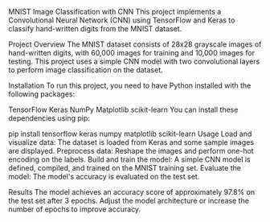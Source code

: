 MNIST Image Classification with CNN
This project implements a Convolutional Neural Network (CNN) using TensorFlow and Keras to classify hand-written digits from the MNIST dataset.

Project Overview
The MNIST dataset consists of 28x28 grayscale images of hand-written digits, with 60,000 images for training and 10,000 images for testing. This project uses a simple CNN model with two convolutional layers to perform image classification on the dataset.

Installation
To run this project, you need to have Python installed with the following packages:

TensorFlow
Keras
NumPy
Matplotlib
scikit-learn
You can install these dependencies using pip:

pip install tensorflow keras numpy matplotlib scikit-learn
Usage
Load and visualize data: The dataset is loaded from Keras and some sample images are displayed.
Preprocess data: Reshape the images and perform one-hot encoding on the labels.
Build and train the model: A simple CNN model is defined, compiled, and trained on the MNIST training set.
Evaluate the model: The model's accuracy is evaluated on the test set.



Results
The model achieves an accuracy score of approximately 97.8% on the test set after 3 epochs. 
Adjust the model architecture or increase the number of epochs to improve accuracy.
